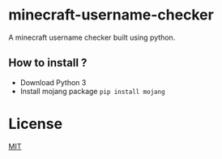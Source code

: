 # minecraft-username-checker
A minecraft username checker built using python.

## How to install ?
- Download Python 3
- Install mojang package `pip install mojang`

# License 
[MIT](https://opensource.org/licenses/MIT)
